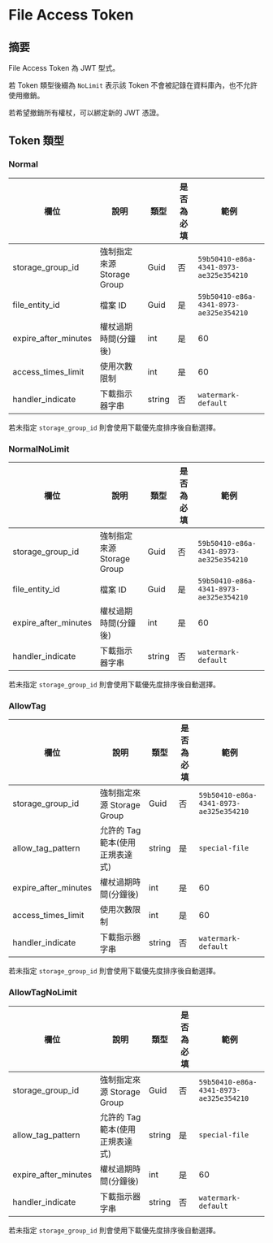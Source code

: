 # File Access Token

## 摘要

File Access Token 為 JWT 型式。

若 Token 類型後綴為 `NoLimit` 表示該 Token 不會被記錄在資料庫內，也不允許使用撤銷。

若希望撤銷所有權杖，可以綁定新的 JWT 憑證。 

## Token 類型

### Normal

| 欄位 | 說明 | 類型 | 是否為必填 | 範例 |
| -------- | -------- | -------- | -------- | -------- |
| storage_group_id | 強制指定來源 Storage Group | Guid | 否 | `59b50410-e86a-4341-8973-ae325e354210` |
| file_entity_id | 檔案 ID | Guid | 是 | `59b50410-e86a-4341-8973-ae325e354210` |
| expire_after_minutes | 權杖過期時間(分鐘後) | int | 是 | 60 |
| access_times_limit | 使用次數限制 | int | 是 | 60 |
| handler_indicate | 下載指示器字串 | string | 否 | `watermark-default` |

若未指定 `storage_group_id` 則會使用下載優先度排序後自動選擇。

### NormalNoLimit

| 欄位 | 說明 | 類型 | 是否為必填 | 範例 |
| -------- | -------- | -------- | -------- | -------- |
| storage_group_id | 強制指定來源 Storage Group | Guid | 否 | `59b50410-e86a-4341-8973-ae325e354210` |
| file_entity_id | 檔案 ID | Guid | 是 | `59b50410-e86a-4341-8973-ae325e354210` |
| expire_after_minutes | 權杖過期時間(分鐘後) | int | 是 | 60 |
| handler_indicate | 下載指示器字串 | string | 否 | `watermark-default` |

若未指定 `storage_group_id` 則會使用下載優先度排序後自動選擇。

### AllowTag

| 欄位 | 說明 | 類型 | 是否為必填 | 範例 |
| -------- | -------- | -------- | -------- | -------- |
| storage_group_id | 強制指定來源 Storage Group | Guid | 否 | `59b50410-e86a-4341-8973-ae325e354210` |
| allow_tag_pattern | 允許的 Tag 範本(使用正規表達式) | string | 是 | `special-file` |
| expire_after_minutes | 權杖過期時間(分鐘後) | int | 是 | 60 |
| access_times_limit | 使用次數限制 | int | 是 | 60 |
| handler_indicate | 下載指示器字串 | string | 否 | `watermark-default` |

若未指定 `storage_group_id` 則會使用下載優先度排序後自動選擇。

### AllowTagNoLimit

| 欄位 | 說明 | 類型 | 是否為必填 | 範例 |
| -------- | -------- | -------- | -------- | -------- |
| storage_group_id | 強制指定來源 Storage Group | Guid | 否 | `59b50410-e86a-4341-8973-ae325e354210` |
| allow_tag_pattern | 允許的 Tag 範本(使用正規表達式) | string | 是 | `special-file` |
| expire_after_minutes | 權杖過期時間(分鐘後) | int | 是 | 60 |
| handler_indicate | 下載指示器字串 | string | 否 | `watermark-default` |

若未指定 `storage_group_id` 則會使用下載優先度排序後自動選擇。
